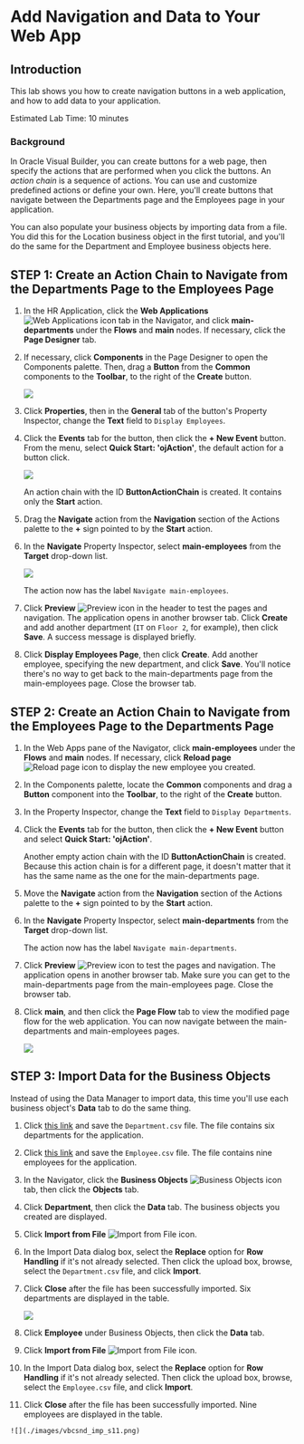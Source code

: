 # Add Navigation and Data to Your Web App

## Introduction

This lab shows you how to create navigation buttons in a web application, and how to add data to your application.

Estimated Lab Time: 10 minutes

### Background

In Oracle Visual Builder, you can create buttons for a web page, then specify the actions that are performed when you click the buttons. An *action chain* is a sequence of actions. You can use and customize predefined actions or define your own. Here, you'll create buttons that navigate between the Departments page and the Employees page in your application.

You can also populate your business objects by importing data from a file. You did this for the Location business object in the first tutorial, and you'll do the same for the Department and Employee business objects here.

## **STEP 1**: Create an Action Chain to Navigate from the Departments Page to the Employees Page

1.  In the HR Application, click the **Web Applications** ![Web Applications icon](./images/vbcsnd_webapp_icon.png) tab in the Navigator, and click **main-departments** under the **Flows** and **main** nodes. If necessary, click the **Page Designer** tab.
2.  If necessary, click **Components** in the Page Designer to open the Components palette. Then, drag a **Button** from the **Common** components to the **Toolbar**, to the right of the **Create** button.

    ![](./images/vbcsnd_cse_s2.png)

3.  Click **Properties**, then in the **General** tab of the button's Property Inspector, change the **Text** field to `Display Employees`.
4.  Click the **Events** tab for the button, then click the **\+ New Event** button. From the menu, select **Quick Start: 'ojAction'**, the default action for a button click.

    ![](./images/vbcsnd_cse_s4.png)

    An action chain with the ID **ButtonActionChain** is created. It contains only the **Start** action.

5.  Drag the **Navigate** action from the **Navigation** section of the Actions palette to the **+** sign pointed to by the **Start** action.
6.  In the **Navigate** Property Inspector, select **main-employees** from the **Target** drop-down list.

    ![](./images/vbcsnd_cse_s6.png)

    The action now has the label `Navigate main-employees`.

7.  Click **Preview** ![Preview icon](./images/vbcsnd_run_icon.png) in the header to test the pages and navigation. The application opens in another browser tab. Click **Create** and add another department (`IT` on `Floor 2`, for example), then click **Save**. A success message is displayed briefly.
8.  Click **Display Employees Page**, then click **Create**. Add another employee, specifying the new department, and click **Save**. You'll notice there's no way to get back to the main-departments page from the main-employees page. Close the browser tab.

## **STEP 2**: Create an Action Chain to Navigate from the Employees Page to the Departments Page

1.  In the Web Apps pane of the Navigator, click **main-employees** under the **Flows** and **main** nodes. If necessary, click **Reload page** ![Reload page icon](./images/vbcsnd_refresh_icon.png) to display the new employee you created.
2.  In the Components palette, locate the **Common** components and drag a **Button** component into the **Toolbar**, to the right of the **Create** button.
3.  In the Property Inspector, change the **Text** field to `Display Departments`.
4.  Click the **Events** tab for the button, then click the **+ New Event** button and select **Quick Start: 'ojAction'**.

    Another empty action chain with the ID **ButtonActionChain** is created. Because this action chain is for a different page, it doesn't matter that it has the same name as the one for the main-departments page.

5.  Move the **Navigate** action from the **Navigation** section of the Actions palette to the **+** sign pointed to by the **Start** action.
6.  In the **Navigate** Property Inspector, select **main-departments** from the **Target** drop-down list.

    The action now has the label `Navigate main-departments`.

7.  Click **Preview** ![Preview icon](./images/vbcsnd_run_icon.png) to test the pages and navigation. The application opens in another browser tab. Make sure you can get to the main-departments page from the main-employees page. Close the browser tab.
8.  Click **main**, and then click the **Page Flow** tab to view the modified page flow for the web application. You can now navigate between the main-departments and main-employees pages.

    ![](./images/vbcsnd_cpc_s9.png)


## **STEP 3**: Import Data for the Business Objects

Instead of using the Data Manager to import data, this time you'll use each business object's **Data** tab to do the same thing.

1.  Click [this link](https://objectstorage.us-ashburn-1.oraclecloud.com/p/lhJcJDCHfpvqrjLICvPbQMojBuo2NshPYvF26nE7vLnsHfqs_UFGV1pt8gVM96DY/n/c4u03/b/solutions-library/o/Department.csv) and save the `Department.csv` file. The file contains six departments for the application.
2.  Click [this link](https://objectstorage.us-ashburn-1.oraclecloud.com/p/97_FG5dsJaRTB_FwNYUg_lHokXY4r2IgQgDhiDOARX62krgriYcsFcDL25q1NSbV/n/c4u03/b/solutions-library/o/Employee.csv) and save the `Employee.csv` file. The file contains nine employees for the application.
3.  In the Navigator, click the **Business Objects** ![Business Objects icon](./images/vbcsnd_bo_icon.png) tab, then click the **Objects** tab.
4.  Click **Department**, then click the **Data** tab. The business objects you created are displayed.
5.  Click **Import from File** ![Import from File icon](./images/vbcsnd_import_icon_transp.png).
6.  In the Import Data dialog box, select the **Replace** option for **Row Handling** if it's not already selected. Then click the upload box, browse, select the `Department.csv` file, and click **Import**.
7.  Click **Close** after the file has been successfully imported. Six departments are displayed in the table.

    ![](./images/vbcsnd_imp_s7.png)

8.  Click **Employee** under Business Objects, then click the **Data** tab.
9.  Click **Import from File** ![Import from File icon](./images/vbcsnd_import_icon_transp.png).
10.  In the Import Data dialog box, select the **Replace** option for **Row Handling** if it's not already selected. Then click the upload box, browse, select the `Employee.csv` file, and click **Import**.
11.  Click **Close** after the file has been successfully imported. Nine employees are displayed in the table.

    ![](./images/vbcsnd_imp_s11.png)
